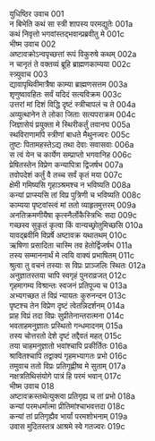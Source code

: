 युधिष्ठिर उवाच	001  
न बिभेति कथं सा स्त्री शापस्य परमद्युतेः	001a  
कथं निवृत्तो भगवांस्तद्भवान्प्रब्रवीतु मे	001c  
भीष्म उवाच	002  
अष्टावक्रोऽन्वपृच्छत्तां रूपं विकुरुषे कथम्	002a  
न चानृतं ते वक्तव्यं ब्रूहि ब्राह्मणकाम्यया	002c  
स्त्र्युवाच	003  
द्यावापृथिवीमात्रैषा काम्या ब्राह्मणसत्तम	003a  
शृणुष्वावहितः सर्वं यदिदं सत्यविक्रम	003c  
उत्तरां मां दिशं विद्धि दृष्टं स्त्रीचापलं च ते	004a  
अव्युत्थानेन ते लोका जिताः सत्यपराक्रम	004c  
जिज्ञासेयं प्रयुक्ता मे स्थिरीकर्तुं तवानघ	005a  
स्थविराणामपि स्त्रीणां बाधते मैथुनज्वरः	005c  
तुष्टः पितामहस्तेऽद्य तथा देवाः सवासवाः	006a  
स त्वं येन च कार्येण सम्प्राप्तो भगवानिह	006c  
प्रेषितस्तेन विप्रेण कन्यापित्रा द्विजर्षभ	007a  
तवोपदेशं कर्तुं वै तच्च सर्वं कृतं मया	007c  
क्षेमी गमिष्यसि गृहाञ्श्रमश्च न भविष्यति	008a  
कन्यां प्राप्स्यसि तां विप्र पुत्रिणी च भविष्यति	008c  
काम्यया पृष्टवांस्त्वं मां ततो व्याहृतमुत्तरम्	009a  
अनतिक्रमणीयैषा कृत्स्नैर्लोकैस्त्रिभिः सदा	009c  
गच्छस्व सुकृतं कृत्वा किं वान्यच्छ्रोतुमिच्छसि	010a  
यावद्ब्रवीमि विप्रर्षे अष्टावक्र यथातथम्	010c  
ऋषिणा प्रसादिता चास्मि तव हेतोर्द्विजर्षभ	011a  
तस्य सम्माननार्थं मे त्वयि वाक्यं प्रभाषितम्	011c  
श्रुत्वा तु वचनं तस्याः स विप्रः प्राञ्जलिः स्थितः	012a  
अनुज्ञातस्तया चापि स्वगृहं पुनराव्रजत्	012c  
गृहमागम्य विश्रान्तः स्वजनं प्रतिपूज्य च	013a  
अभ्यगच्छत तं विप्रं न्यायतः कुरुनन्दन	013c  
पृष्टश्च तेन विप्रेण दृष्टं त्वेतन्निदर्शनम्	014a  
प्राह विप्रं तदा विप्रः सुप्रीतेनान्तरात्मना	014c  
भवताहमनुज्ञातः प्रस्थितो गन्धमादनम्	015a  
तस्य चोत्तरतो देशे दृष्टं तद्दैवतं महत्	015c  
तया चाहमनुज्ञातो भवांश्चापि प्रकीर्तितः	016a  
श्रावितश्चापि तद्वाक्यं गृहमभ्यागतः प्रभो	016c  
तमुवाच ततो विप्रः प्रतिगृह्णीष्व मे सुताम्	017a  
नक्षत्रतिथिसंयोगे पात्रं हि परमं भवान्	017c  
भीष्म उवाच	018  
अष्टावक्रस्तथेत्युक्त्वा प्रतिगृह्य च तां प्रभो	018a  
कन्यां परमधर्मात्मा प्रीतिमांश्चाभवत्तदा	018c  
कन्यां तां प्रतिगृह्यैव भार्यां परमशोभनाम्	019a  
उवास मुदितस्तत्र आश्रमे स्वे गतज्वरः	019c  
